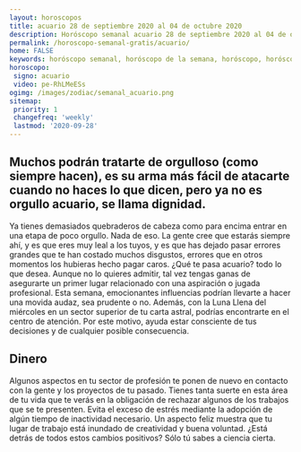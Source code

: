 ```yaml
---
layout: horoscopos
title: acuario 28 de septiembre 2020 al 04 de octubre 2020 
description: Horóscopo semanal acuario 28 de septiembre 2020 al 04 de octubre 2020. Muchos podrán tratarte de orgulloso (como siempre hacen), es su arma más fácil de atacarte cuando no haces lo que dicen, pero ya no es orgullo acuario, se llama dignidad. 
permalink: /horoscopo-semanal-gratis/acuario/
home: FALSE
keywords: horóscopo semanal, horóscopo de la semana, horóscopo, horóscopo gratis,horóscopos, horóscopo esperanza gracia, horoscopos acuario la semana, horóscopos gratis, Tarot, Astrologia, Zodíaco, acuario, horoscopo gratis, semanal
horoscopo:
 signo: acuario
 video: pe-RhLMeESs
ogimg: /images/zodiac/semanal_acuario.png
sitemap:
 priority: 1
 changefreq: 'weekly'
 lastmod: '2020-09-28'
---
```




## Muchos podrán tratarte de orgulloso (como siempre hacen), es su arma más fácil de atacarte cuando no haces lo que dicen, pero ya no es orgullo acuario, se llama dignidad. 

Ya tienes demasiados quebraderos de cabeza como para encima entrar en una etapa de poco orgullo. Nada de eso. 
 La gente cree que estarás siempre ahí, y es que eres muy leal a los tuyos, y es que has dejado pasar errores grandes que te han costado muchos disgustos, errores que en otros momentos los hubieras hecho pagar caros. ¿Qué te pasa acuario? 
 todo lo que desea. Aunque no lo quieres admitir, tal vez tengas ganas de asegurarte un primer lugar relacionado con una aspiración o jugada profesional. Esta semana, emocionantes influencias podrían llevarte a hacer una movida audaz, sea prudente o no. Además, con la Luna Llena del miércoles en un sector superior de tu carta astral, podrías encontrarte en el centro de atención. Por este motivo, ayuda estar consciente de tus decisiones y de cualquier posible consecuencia.

## Dinero

Algunos aspectos en tu sector de profesión te ponen de nuevo en contacto con la gente y los proyectos de tu pasado. Tienes tanta suerte en esta área de tu vida que te verás en la obligación de rechazar algunos de los trabajos que se te presenten. Evita el exceso de estrés mediante la adopción de algún tiempo de inactividad necesario. Un aspecto feliz muestra que tu lugar de trabajo está inundado de creatividad y buena voluntad. ¿Está detrás de todos estos cambios positivos? Sólo tú sabes a ciencia cierta.